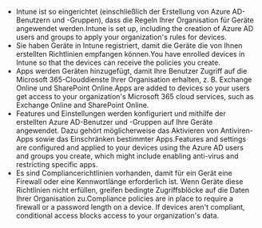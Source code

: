 - <span data-ttu-id="fcf0d-101">Intune ist so eingerichtet (einschließlich der Erstellung von Azure AD-Benutzern und -Gruppen), dass die Regeln Ihrer Organisation für Geräte angewendet werden.</span><span class="sxs-lookup"><span data-stu-id="fcf0d-101">Intune is set up, including the creation of Azure AD users and groups to apply your organization's rules for devices.</span></span>
- <span data-ttu-id="fcf0d-102">Sie haben Geräte in Intune registriert, damit die Geräte die von Ihnen erstellten Richtlinien empfangen können.</span><span class="sxs-lookup"><span data-stu-id="fcf0d-102">You have enrolled devices in Intune so that the devices can receive the policies you create.</span></span>
- <span data-ttu-id="fcf0d-103">Apps werden Geräten hinzugefügt, damit Ihre Benutzer Zugriff auf die Microsoft 365-Clouddienste Ihrer Organisation erhalten, z. B. Exchange Online und SharePoint Online.</span><span class="sxs-lookup"><span data-stu-id="fcf0d-103">Apps are added to devices so your users get access to your organization's Microsoft 365 cloud services, such as Exchange Online and SharePoint Online.</span></span>
- <span data-ttu-id="fcf0d-104">Features und Einstellungen werden konfiguriert und mithilfe der erstellten Azure AD-Benutzer und -Gruppen auf Ihre Geräte angewendet. Dazu gehört möglicherweise das Aktivieren von Antiviren-Apps sowie das Einschränken bestimmter Apps.</span><span class="sxs-lookup"><span data-stu-id="fcf0d-104">Features and settings are configured and applied to your devices using the Azure AD users and groups you create, which might include enabling anti-virus and restricting specific apps.</span></span>
- <span data-ttu-id="fcf0d-p101">Es sind Compliancerichtlinien vorhanden, damit für ein Gerät eine Firewall oder eine Kennwortlänge erforderlich ist. Wenn Geräte diese Richtlinien nicht erfüllen, greifen bedingte Zugriffsblöcke auf die Daten Ihrer Organisation zu.</span><span class="sxs-lookup"><span data-stu-id="fcf0d-p101">Compliance policies are in place to require a firewall or a password length on a device. If devices aren't compliant, conditional access blocks access to your organization's data.</span></span>